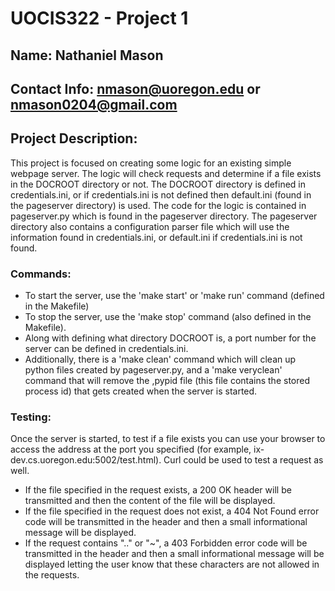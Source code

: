 # UOCIS322 - Project 1 #
## Name: Nathaniel Mason

## Contact Info: nmason@uoregon.edu or nmason0204@gmail.com

## Project Description: 
This project is focused on creating some logic for an existing simple webpage server. The logic will check requests and determine if a file exists in the DOCROOT directory or not. The DOCROOT directory is defined in credentials.ini, or if credentials.ini is not defined then default.ini (found in the pageserver directory) is used. The code for the logic is contained in pageserver.py which is found in the pageserver directory. The pageserver directory also contains a configuration parser file which will use the information found in credentials.ini, or default.ini if credentials.ini is not found. 

### Commands:
* To start the server, use the 'make start' or 'make run' command (defined in the Makefile)
* To stop the server, use the 'make stop' command (also defined in the Makefile). 
* Along with defining what directory DOCROOT is, a port number for the server can be defined in credentials.ini.
* Additionally, there is a 'make clean' command which will clean up python files created by pageserver.py, and a 'make veryclean' command that will remove the ,pypid file (this file contains the stored process id) that gets created when the server is started.

### Testing:
Once the server is started, to test if a file exists you can use your browser to access the address at the port you specified (for example, ix-dev.cs.uoregon.edu:5002/test.html). Curl could be used to test a request as well. 

* If the file specified in the request exists, a 200 OK header will be transmitted and then the content of the file will be displayed.
* If the file specified in the request does not exist, a 404 Not Found error code will be transmitted in the header and then a small informational message will be displayed.
* If the request contains ".." or "~", a 403 Forbidden error code will be transmitted in the header and then a small informational message will be displayed letting the user know that these characters are not allowed in the requests. 
